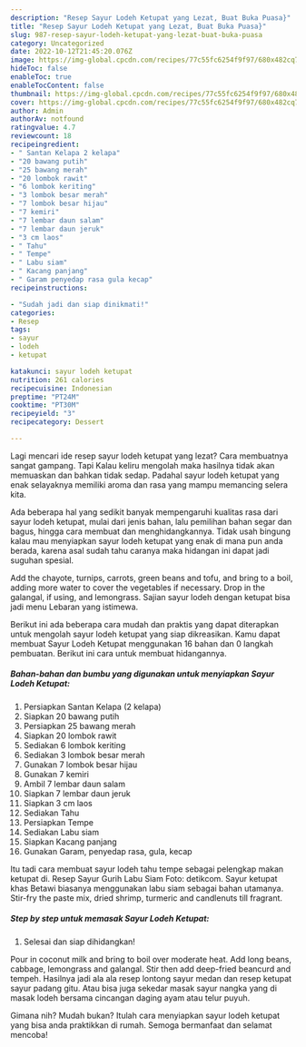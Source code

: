 ```yaml
---
description: "Resep Sayur Lodeh Ketupat yang Lezat, Buat Buka Puasa}"
title: "Resep Sayur Lodeh Ketupat yang Lezat, Buat Buka Puasa}"
slug: 987-resep-sayur-lodeh-ketupat-yang-lezat-buat-buka-puasa
category: Uncategorized
date: 2022-10-12T21:45:20.076Z
image: https://img-global.cpcdn.com/recipes/77c55fc6254f9f97/680x482cq70/sayur-lodeh-ketupat-foto-resep-utama.jpg
hideToc: false
enableToc: true
enableTocContent: false
thumbnail: https://img-global.cpcdn.com/recipes/77c55fc6254f9f97/680x482cq70/sayur-lodeh-ketupat-foto-resep-utama.jpg
cover: https://img-global.cpcdn.com/recipes/77c55fc6254f9f97/680x482cq70/sayur-lodeh-ketupat-foto-resep-utama.jpg
author: Admin
authorAv: notfound
ratingvalue: 4.7
reviewcount: 18
recipeingredient:
- " Santan Kelapa 2 kelapa"
- "20 bawang putih"
- "25 bawang merah"
- "20 lombok rawit"
- "6 lombok keriting"
- "3 lombok besar merah"
- "7 lombok besar hijau"
- "7 kemiri"
- "7 lembar daun salam"
- "7 lembar daun jeruk"
- "3 cm laos"
- " Tahu"
- " Tempe"
- " Labu siam"
- " Kacang panjang"
- " Garam penyedap rasa gula kecap"
recipeinstructions:

- "Sudah jadi dan siap dinikmati!"
categories:
- Resep
tags:
- sayur
- lodeh
- ketupat

katakunci: sayur lodeh ketupat 
nutrition: 261 calories
recipecuisine: Indonesian
preptime: "PT24M"
cooktime: "PT30M"
recipeyield: "3"
recipecategory: Dessert

---
```



Lagi mencari ide resep sayur lodeh ketupat yang lezat? Cara membuatnya sangat gampang. Tapi Kalau keliru mengolah maka hasilnya tidak akan memuaskan dan bahkan tidak sedap. Padahal sayur lodeh ketupat yang enak selayaknya memiliki aroma dan rasa yang mampu memancing selera kita.


Ada beberapa hal yang sedikit banyak mempengaruhi kualitas rasa dari sayur lodeh ketupat, mulai dari jenis bahan, lalu pemilihan bahan segar dan bagus, hingga cara membuat dan menghidangkannya. Tidak usah bingung kalau mau menyiapkan sayur lodeh ketupat yang enak di mana pun anda berada, karena asal sudah tahu caranya maka hidangan ini dapat jadi suguhan spesial.

Add the chayote, turnips, carrots, green beans and tofu, and bring to a boil, adding more water to cover the vegetables if necessary. Drop in the galangal, if using, and lemongrass. Sajian sayur lodeh dengan ketupat bisa jadi menu Lebaran yang istimewa.


Berikut ini ada beberapa cara mudah dan praktis yang dapat diterapkan untuk mengolah sayur lodeh ketupat yang siap dikreasikan. Kamu dapat membuat Sayur Lodeh Ketupat menggunakan 16 bahan dan 0 langkah pembuatan. Berikut ini cara untuk membuat hidangannya.

<!--inarticleads1-->

##### Bahan-bahan dan bumbu yang digunakan untuk menyiapkan Sayur Lodeh Ketupat:

1. Persiapkan  Santan Kelapa (2 kelapa)
1. Siapkan 20 bawang putih
1. Persiapkan 25 bawang merah
1. Siapkan 20 lombok rawit
1. Sediakan 6 lombok keriting
1. Sediakan 3 lombok besar merah
1. Gunakan 7 lombok besar hijau
1. Gunakan 7 kemiri
1. Ambil 7 lembar daun salam
1. Siapkan 7 lembar daun jeruk
1. Siapkan 3 cm laos
1. Sediakan  Tahu
1. Persiapkan  Tempe
1. Sediakan  Labu siam
1. Siapkan  Kacang panjang
1. Gunakan  Garam, penyedap rasa, gula, kecap


Itu tadi cara membuat sayur lodeh tahu tempe sebagai pelengkap makan ketupat di. Resep Sayur Gurih Labu Siam Foto: detikcom. Sayur ketupat khas Betawi biasanya menggunakan labu siam sebagai bahan utamanya. Stir-fry the paste mix, dried shrimp, turmeric and candlenuts till fragrant. 

<!--inarticleads2-->

##### Step by step untuk memasak Sayur Lodeh Ketupat:


1. Selesai dan siap dihidangkan!

Pour in coconut milk and bring to boil over moderate heat. Add long beans, cabbage, lemongrass and galangal. Stir then add deep-fried beancurd and tempeh. Hasilnya jadi ala ala resep lontong sayur medan dan resep ketupat sayur padang gitu. Atau bisa juga sekedar masak sayur nangka yang di masak lodeh bersama cincangan daging ayam atau telur puyuh. 

Gimana nih? Mudah bukan? Itulah cara menyiapkan sayur lodeh ketupat yang bisa anda praktikkan di rumah. Semoga bermanfaat dan selamat mencoba!

